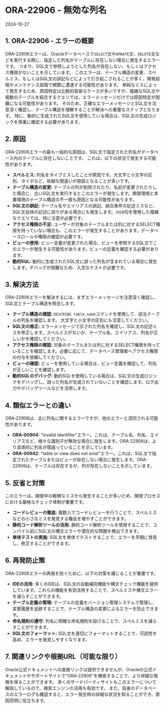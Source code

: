 # ORA-22906 - 無効な列名
2024-10-27

## 1. ORA-22906 - エラーの概要

ORA-22906エラーは、Oracleデータベースで`SELECT`文や`UPDATE`文、`DELETE`文などを実行する際に、指定した列名がテーブルに存在しない場合に発生するエラーです。  つまり、SQL文で参照しようとした列名が存在しない、もしくはアクセス権限がないことを示しています。  このエラーは、テーブル構造の変更、スペルミス、もしくはSQL文の誤記などによって引き起こされることが多く、開発段階やメンテナンス段階で頻繁に遭遇する可能性があります。  単純なミスによって発生するため、原因特定は比較的容易なケースが多いですが、複雑なSQL文や複数のテーブルを結合するクエリでは、エラーメッセージだけでは原因特定が困難になる可能性があります。  そのため、正確なエラーメッセージとSQL文を注意深く確認し、テーブル構造を理解することが解決への重要なステップとなります。  特に、動的に生成されたSQL文を使用している場合は、SQL文の生成ロジックを慎重に確認する必要があります。


## 2. 原因

ORA-22906エラーの最も一般的な原因は、SQL文で指定された列名がデータベース内のテーブルに存在しないことです。  これは、以下の状況で発生する可能性があります。

* **スペルミス:** 列名をタイプミスしたことが原因です。大文字と小文字の区別、タイポなど、些細な間違いが原因となることが多いです。
* **テーブル構造の変更:**  テーブルの列が削除されたり、名前が変更されたりした場合に、古いSQL文を実行するとこのエラーが発生します。開発環境と本番環境のテーブル構造の不一致も原因となる可能性があります。
* **SQL文の誤記:**  テーブル名やエイリアスの誤記、結合条件の記述ミスなど、SQL文自体の記述に誤りがある場合にも発生します。`JOIN`句を使用した複雑なクエリでは、特に注意が必要です。
* **アクセス権限の不足:** ユーザーが対象のテーブルまたは列に対するSELECT権限を持っていない場合も、このエラーが発生することがあります。データベースロールや権限の確認が必要です。
* **ビューの使用:** ビュー定義が変更された場合、ビューを参照するSQL文でこのエラーが発生する可能性があります。ビューの定義を確認する必要があります。
* **動的SQL:** 動的に生成されたSQL文に誤った列名が含まれている場合に発生します。デバッグが困難なため、入念なテストが必要です。

## 3. 解決方法

ORA-22906エラーを解決するには、まずエラーメッセージを注意深く確認し、SQL文とテーブル構造を照合します。

* **テーブル構造の確認:**  `DESCRIBE table_name`コマンドを使用して、該当テーブルの列名を確認します。  大文字と小文字の区別にも注意してください。
* **SQL文の修正:**  エラーメッセージで示された列名を確認し、SQL文の記述ミスを修正します。スペルミスがないか、テーブル名、エイリアス、列名が正しいかを確認してください。
* **アクセス権限の確認:** 対象のテーブルまたは列に対するSELECT権限を持っていることを確認します。必要に応じて、データベース管理者へアクセス権限の付与を依頼してください。
* **ビューの確認:** ビューを使用している場合は、ビュー定義を確認して、列名が正しいことを確認します。
* **動的SQLのデバッグ:** 動的SQLを使用している場合は、SQL文の生成ロジックをデバッグし、誤った列名が生成されていないことを確認します。ログ出力やデバッグツールなどを活用します。


## 4. 類似エラーとの違い

ORA-22906は、主に列名に関するエラーですが、他のエラーと混同される可能性があります。

* **ORA-00904:**  "invalid identifier"エラー。これは、テーブル名、列名、エイリアスなど、様々な識別子が無効な場合に発生します。ORA-22906は、より具体的に列名が間違っていることを示しています。
* **ORA-00942:** "table or view does not exist"エラー。これは、SQL文で指定されたテーブルまたはビューが存在しない場合に発生します。ORA-22906は、テーブルは存在するが、列が存在しないことを示しています。


## 5. 反省と対策

このエラーは、開発中の軽微なミスから発生することが多いため、開発プロセスにおける厳格なチェック体制が重要です。

* **コードレビューの徹底:**  複数人でコードレビューを行うことで、スペルミスなどの小さなミスを発見する機会を増やすことができます。
* **静的コード解析ツールの活用:**  静的コード解析ツールを使用することで、コンパイル前にSQL文の構文エラーや潜在的な問題を検出できます。
* **単体テストの実施:**  SQL文を単体でテストすることで、エラーを早期に発見し、修正することができます。


## 6. 再発防止策

ORA-22906エラーの再発を防ぐために、以下の対策を講じることが重要です。

* **IDEの活用:**  多くのIDEは、SQL文の自動補完機能や構文チェック機能を提供しています。これらの機能を有効活用することで、スペルミスや構文エラーを減らすことができます。
* **テーブル定義の管理:**  テーブルの定義をバージョン管理システムで管理し、変更履歴を追跡することで、テーブル構造の変更によるエラーを防止できます。
* **命名規則の遵守:**  列名に明確な命名規則を設けることで、スペルミスを減らすことができます。
* **SQL文のフォーマット:**  SQL文を適切にフォーマットすることで、可読性を高め、エラーを発見しやすくなります。


## 7. 関連リンクや根拠URL（可能な限り）

Oracle公式ドキュメントへの直接リンクは提供できませんが、Oracleの公式ドキュメントやサポートサイトで"ORA-22906"を検索することで、より詳細な情報を得ることができます。  多くのサードパーティサイトもこのエラーについて解説しているので、検索エンジンの活用も有効です。  また、自身のデータベースのエラーログも確認すると、エラー発生時の詳細な状況を知ることができ、原因究明に役立ちます。